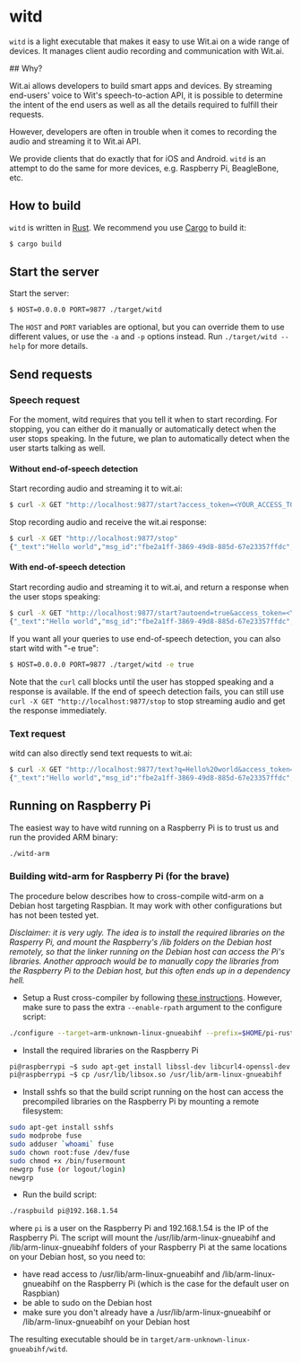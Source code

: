 # witd

`witd` is a light executable that makes it easy to use Wit.ai on a wide range of devices. It manages client audio recording and communication with Wit.ai.

## Why?

Wit.ai allows developers to build smart apps and devices. By streaming end-users' voice to Wit's speech-to-action API, it is possible to determine the intent of the end users as well as all the details required to fulfill their requests.

However, developers are often in trouble when it comes to recording the audio and streaming it to Wit.ai API.

We provide clients that do exactly that for iOS and Android.
`witd` is an attempt to do the same for more devices, e.g. Raspberry Pi, BeagleBone, etc.

## How to build

`witd` is written in [Rust][rust]. We recommend you use [Cargo][cargo] to build it:

```bash
$ cargo build
```

## Start the server

Start the server:

```bash
$ HOST=0.0.0.0 PORT=9877 ./target/witd
```
The `HOST` and `PORT` variables are optional, but you can override them to use different values, or use the `-a` and `-p` options instead. Run `./target/witd --help` for more details.

## Send requests

### Speech request

For the moment, witd requires that you tell it when to start recording. For stopping, you can either do it manually or automatically detect when the user stops speaking. In the future, we plan to automatically detect when the user starts talking as well.

#### Without end-of-speech detection

Start recording audio and streaming it to wit.ai:

```bash
$ curl -X GET "http://localhost:9877/start?access_token=<YOUR_ACCESS_TOKEN>"
```

Stop recording audio and receive the wit.ai response:
```bash
$ curl -X GET "http://localhost:9877/stop"
{"_text":"Hello world","msg_id":"fbe2a1ff-3869-49d8-885d-67e23357ffdc","outcomes":[{"_text":"Hello world","confidence":0.263,"entities":{"location":[{"suggested":true,"value":"Hello world"}]},"intent":"get_weather"}]}
```

#### With end-of-speech detection

Start recording audio and streaming it to wit.ai, and return a response when the user stops speaking:

```bash
$ curl -X GET "http://localhost:9877/start?autoend=true&access_token=<YOUR_ACCESS_TOKEN>"
{"_text":"Hello world","msg_id":"fbe2a1ff-3869-49d8-885d-67e23357ffdc","outcomes":[{"_text":"Hello world","confidence":0.263,"entities":{"location":[{"suggested":true,"value":"Hello world"}]},"intent":"get_weather"}]}
```

If you want all your queries to use end-of-speech detection, you can also start witd with "-e true":

```bash
$ HOST=0.0.0.0 PORT=9877 ./target/witd -e true
```

Note that the `curl` call blocks until the user has stopped speaking and a response is available. If the end of speech detection fails, you can still use `curl -X GET "http://localhost:9877/stop` to stop streaming audio and get the response immediately. 

### Text request

witd can also directly send text requests to wit.ai:

```bash
$ curl -X GET "http://localhost:9877/text?q=Hello%20world&access_token=<YOUR_ACCESS_TOKEN>"
{"_text":"Hello world","msg_id":"fbe2a1ff-3869-49d8-885d-67e23357ffdc","outcomes":[{"_text":"Hello world","confidence":0.263,"entities":{"location":[{"suggested":true,"value":"Hello world"}]},"intent":"get_weather"}]}
```

## Running on Raspberry Pi

The easiest way to have witd running on a Raspberry Pi is to trust us and run the provided ARM binary:

```bash
./witd-arm
```

### Building witd-arm for Raspberry Pi (for the brave)

The procedure below describes how to cross-compile witd-arm on a Debian host targeting Raspbian. It may work with other configurations but has not been tested yet.

*Disclaimer: it is very ugly. The idea is to install the required libraries on the Rasperry Pi, and mount the Raspberry's /lib folders on the Debian host remotely, so that the linker running on the Debian host can access the Pi's libraries. Another approach would be to manually copy the libraries from the Raspberry Pi to the Debian host, but this often ends up in a dependency hell.*

* Setup a Rust cross-compiler by following [these instructions](https://github.com/npryce/rusty-pi/blob/master/doc/compile-the-compiler.asciidoc). However, make sure to pass the extra `--enable-rpath` argument to the configure script:
```bash
./configure --target=arm-unknown-linux-gnueabihf --prefix=$HOME/pi-rust --enable-rpath && make && make install
```
* Install the required libraries on the Raspberry Pi
```bash
pi@raspberrypi ~$ sudo apt-get install libssl-dev libcurl4-openssl-dev libcrypto++-dev libsox
pi@raspberrypi ~$ cp /usr/lib/libsox.so /usr/lib/arm-linux-gnueabihf
```
* Install sshfs so that the build script running on the host can access the precompiled libraries on the Raspberry Pi by mounting a remote filesystem:
```bash
sudo apt-get install sshfs
sudo modprobe fuse
sudo adduser `whoami` fuse
sudo chown root:fuse /dev/fuse
sudo chmod +x /bin/fusermount
newgrp fuse (or logout/login)
newgrp
```
* Run the build script:
```bash
./raspbuild pi@192.168.1.54
```
where `pi` is a user on the Raspberry Pi and 192.168.1.54 is the IP of the Raspberry Pi. The script will mount the /usr/lib/arm-linux-gnueabihf and /lib/arm-linux-gnueabihf folders of your Raspberry Pi at the same locations on your Debian host, so you need to:
* have read access to /usr/lib/arm-linux-gnueabihf and /lib/arm-linux-gnueabihf on the Raspberry Pi (which is the case for the default user on Raspbian)
* be able to sudo on the Debian host
* make sure you don't already have a /usr/lib/arm-linux-gnueabihf or /lib/arm-linux-gnueabihf on your Debian host

The resulting executable should be in `target/arm-unknown-linux-gnueabihf/witd`.

[rust]: http://rust-lang.org
[cargo]: http://crates.io
